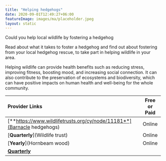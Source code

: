 ```yaml
---
title: "Helping hedgehogs"
date: 2020-09-01T12:49:27+06:00
featureImage: images/ma/placeholder.jpeg
layout: static
---
```


Could you help local wildlife by fostering a hedgehog

Read about what it takes to foster a hedgehog and find out about fostering from your local hedgehog rescue, to take part in helping wildlife in your area.

Helping wildlife can provide health benefits such as reducing stress, improving fitness, boosting mood, and increasing social connection. It can also contribute to the preservation of ecosystems and biodiversity, which can have positive impacts on human health and well-being for the whole community.

| Provider Links      | Free or Paid  |  
| :-----------          | :--------------:      |  
| [**https://www.wildlifetrusts.org/cy/node/11181**](Barnacle hedgehogs) | Online | 
| [**Quarterly**](Wildlife trust) | Online | 
| [**Yearly**](Hornbeam wood) | Online | 
| [**Quarterly**]() |  | 
  

<br/><br/>






